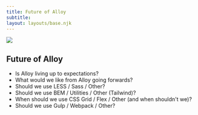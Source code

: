 ```yaml
---
title: Future of Alloy
subtitle: 
layout: layouts/base.njk
---
```


![](/images/bttf.jpg)

## Future of Alloy

- Is Alloy living up to expectations?
- What would we like from Alloy going forwards?
- Should we use LESS / Sass / Other?
- Should we use BEM / Utilities / Other (Tailwind)?
- When should we use CSS Grid / Flex / Other (and when shouldn't we)?
- Should we use Gulp / Webpack / Other?
